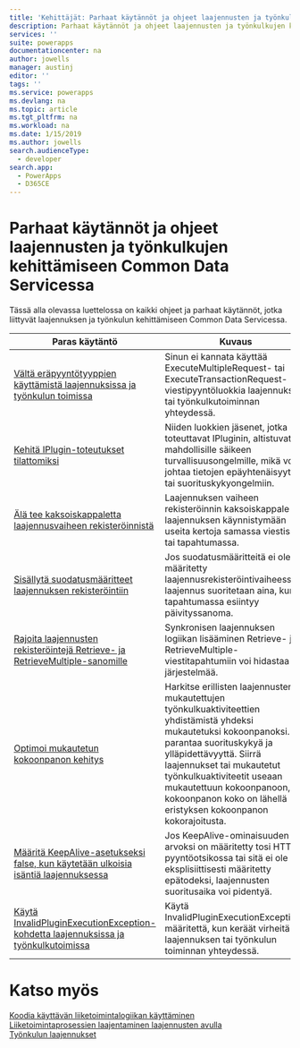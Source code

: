 ```yaml
---
title: 'Kehittäjät: Parhaat käytännöt ja ohjeet laajennusten ja työnkulkujen kehittämiseen Common Data Servicessa | Microsoft Docs'
description: Parhaat käytännöt ja ohjeet laajennusten ja työnkulkujen kehittämiseen kehittäjille PowerAppsin Common Data Servicessa.
services: ''
suite: powerapps
documentationcenter: na
author: jowells
manager: austinj
editor: ''
tags: ''
ms.service: powerapps
ms.devlang: na
ms.topic: article
ms.tgt_pltfrm: na
ms.workload: na
ms.date: 1/15/2019
ms.author: jowells
search.audienceType:
  - developer
search.app:
  - PowerApps
  - D365CE
---
```

# <a name="best-practices-and-guidance-regarding-plug-in-and-workflow-development-for-the-common-data-service"></a>Parhaat käytännöt ja ohjeet laajennusten ja työnkulkujen kehittämiseen Common Data Servicessa

Tässä alla olevassa luettelossa on kaikki ohjeet ja parhaat käytännöt, jotka liittyvät laajennuksen ja työnkulun kehittämiseen Common Data Servicessa.

|Paras käytäntö  |Kuvaus  |
|---------|---------|
|[Vältä eräpyyntötyyppien käyttämistä laajennuksissa ja työnkulun toimissa](avoid-batch-requests-plugin.md)     |Sinun ei kannata käyttää ExecuteMultipleRequest- tai ExecuteTransactionRequest-viestipyyntöluokkia laajennuksen tai työnkulkutoiminnan yhteydessä.         |
|[Kehitä IPlugin-toteutukset tilattomiksi](develop-iplugin-implementations-stateless.md)     |Niiden luokkien jäsenet, jotka toteuttavat IPluginin, altistuvat mahdollisille säikeen turvallisuusongelmille, mikä voi johtaa tietojen epäyhtenäisyyteen tai suorituskykyongelmiin.         |
|[Älä tee kaksoiskappaletta laajennusvaiheen rekisteröinnistä](do-not-duplicate-plugin-step-registration.md)     |Laajennuksen vaiheen rekisteröinnin kaksoiskappale saa laajennuksen käynnistymään useita kertoja samassa viestissä tai tapahtumassa.         |
|[Sisällytä suodatusmääritteet laajennuksen rekisteröintiin](include-filtering-attributes-plugin-registration.md)     |Jos suodatusmääritteitä ei ole määritetty laajennusrekisteröintivaiheessa, laajennus suoritetaan aina, kun tapahtumassa esiintyy päivityssanoma.         |
|[Rajoita laajennusten rekisteröintejä Retrieve- ja RetrieveMultiple-sanomille](limit-registration-plugins-retrieve-retrievemultiple.md)     |Synkronisen laajennuksen logiikan lisääminen Retrieve- ja RetrieveMultiple-viestitapahtumiin voi hidastaa järjestelmää.         |
|[Optimoi mukautetun kokoonpanon kehitys](optimize-assembly-development.md)     |Harkitse erillisten laajennusten tai mukautettujen työnkulkuaktiviteettien yhdistämistä yhdeksi mukautetuksi kokoonpanoksi. Se parantaa suorituskykyä ja ylläpidettävyyttä. Siirrä laajennukset tai mukautetut työnkulkuaktiviteetit useaan mukautettuun kokoonpanoon, jos kokoonpanon koko on lähellä eristyksen kokoonpanon kokorajoitusta.         |
|[Määritä KeepAlive-asetukseksi false, kun käytetään ulkoisia isäntiä laajennuksessa](set-keepalive-false-interacting-external-hosts-plugin.md)     |Jos KeepAlive-ominaisuuden arvoksi on määritetty tosi HTTP-pyyntöotsikossa tai sitä ei ole eksplisiittisesti määritetty epätodeksi, laajennusten suoritusaika voi pidentyä.         |
|[Käytä InvalidPluginExecutionException-kohdetta laajennuksissa ja työnkulkutoimissa](use-invalidpluginexecutionexception-plugin-workflow-activities.md)     |Käytä InvalidPluginExecutionException-määritettä, kun keräät virheitä laajennuksen tai työnkulun toiminnan yhteydessä.         |

# <a name="see-also"></a>Katso myös
[Koodia käyttävän liiketoimintalogiikan käyttäminen](../../apply-business-logic-with-code.md)<br />
[Liiketoimintaprosessien laajentaminen laajennusten avulla](../../plug-ins.md)<br />
[Työnkulun laajennukset](../../workflow/workflow-extensions.md)<br />